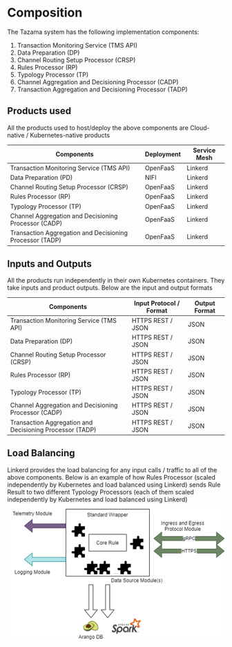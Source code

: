 # Composition

The Tazama system has the following implementation components:

1. Transaction Monitoring Service (TMS API)
2. Data Preparation (DP)
3. Channel Routing Setup Processor (CRSP)
4. Rules Processor (RP)
5. Typology Processor (TP)
6. Channel Aggregation and Decisioning Processor (CADP)
7. Transaction Aggregation and Decisioning Processor (TADP)

## Products used

All the products used to host/deploy the above components are Cloud-native / Kubernetes-native products

| **Components** | **Deployment** | **Service Mesh** |
| --- | --- | --- |
| Transaction Monitoring Service (TMS API) | OpenFaaS | Linkerd |
| Data Preparation (PD) | NIFI | Linkerd |
| Channel Routing Setup Processor (CRSP) | OpenFaaS | Linkerd |
| Rules Processor (RP) | OpenFaaS | Linkerd |
| Typology Processor (TP) | OpenFaaS | Linkerd |
| Channel Aggregation and Decisioning Processor (CADP) | OpenFaaS | Linkerd |
| Transaction Aggregation and Decisioning Processor (TADP) | OpenFaaS | Linkerd |

## Inputs and Outputs

All the products run independently in their own Kubernetes containers. They take inputs and product outputs. Below are the input and output formats

| **Components** | **Input Protocol / Format** | **Output Format** |
| --- | --- | --- |
| Transaction Monitoring Service (TMS API) | HTTPS REST / JSON | JSON |
| Data Preparation (DP) | HTTPS REST / JSON | JSON |
| Channel Routing Setup Processor (CRSP) | HTTPS REST / JSON | JSON |
| Rules Processor (RP) | HTTPS REST / JSON | JSON |
| Typology Processor (TP) | HTTPS REST / JSON | JSON |
| Channel Aggregation and Decisioning Processor (CADP) | HTTPS REST / JSON | JSON |
| Transaction Aggregation and Decisioning Processor (TADP) | HTTPS REST / JSON | JSON |

## Load Balancing

Linkerd provides the load balancing for any input calls / traffic to all of the above components. Below is an example of how Rules Processor (scaled independently by Kubernetes and load balanced using Linkerd) sends Rule Result to two different Typology Processors (each of them scaled independently by Kubernetes and load balanced using Linkerd)

![](../../Images/Untitled_Diagram.drawio.png)
